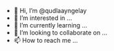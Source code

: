 - 👋 Hi, I’m @qudlaayngelay
- 👀 I’m interested in ...
- 🌱 I’m currently learning ...
- 💞️ I’m looking to collaborate on ...
- 📫 How to reach me ...

<!---
qudlaayngelay/qudlaayngelay is a ✨ special ✨ repository because its `README.md` (this file) appears on your GitHub profile.
You can click the Preview link to take a look at your changes.
--->
